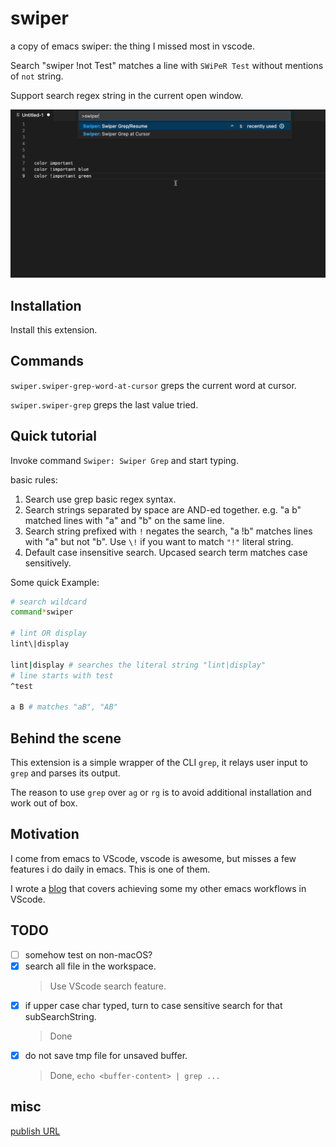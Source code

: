 # swiper

a copy of emacs swiper: the thing I missed most in vscode.

Search "swiper !not Test" matches a line with `SWiPeR Test` without mentions of `not` string.

Support search regex string in the current open window.

![DEMO](./img/swiper-silver.gif)

## Installation

Install this extension.

## Commands

`swiper.swiper-grep-word-at-cursor` greps the current word at cursor.

`swiper.swiper-grep` greps the last value tried.

## Quick tutorial

Invoke command `Swiper: Swiper Grep` and start typing.

basic rules:

1. Search use grep basic regex syntax.
2. Search strings separated by space are AND-ed together. e.g. "a b" matched lines with "a" and "b" on the same line.
3. Search string prefixed with `!` negates the search, "a !b" matches lines with "a" but not "b". Use `\!` if you want to match `"!"` literal string.
4. Default case insensitive search. Upcased search term matches case sensitively.

Some quick Example:

```sh
# search wildcard
command*swiper 

# lint OR display 
lint\|display

lint|display # searches the literal string "lint|display"
# line starts with test 
^test

a B # matches "aB", "AB"
```

## Behind the scene

This extension is a simple wrapper of the CLI `grep`, it relays user input to `grep` and parses its output.

The reason to use `grep` over `ag` or `rg` is to avoid additional installation and work out of box.

## Motivation

I come from emacs to VScode, vscode is awesome, but misses a few features i do daily in emacs. This is one of them.

I wrote a [blog](https://medium.com/@wenhoujx/boot-productivity-with-vscode-tasks-c98fa0f8b567) that covers achieving some my other emacs workflows in VScode.

## TODO

- [ ] somehow test on non-macOS?
- [x] search all file in the workspace.
    >  Use VScode search feature.
- [x] if upper case char typed, turn to case sensitive search for that subSearchString.
    > Done
- [x] do not save tmp file for unsaved buffer.
    > Done, `echo <buffer-content> | grep ...`

## misc

[publish URL](https://marketplace.visualstudio.com/manage/publishers/wenhoujx)

